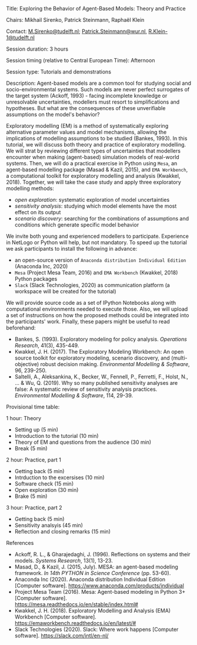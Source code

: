 Title: Exploring the Behavior of Agent-Based Models: Theory and Practice

Chairs: Mikhail Sirenko, Patrick Steinmann, Raphaël Klein

Contact: M.Sirenko@tudelft.nl; Patrick.Steinmann@wur.nl, R.Klein-1@tudelft.nl

Session duration: 3 hours

Session timing (relative to Central European Time): Afternoon

Session type: Tutorials and demonstrations

Description:
Agent-based models are a common tool for studying social and socio-environmental systems. Such models are never perfect surrogates of the target system (Ackoff, 1993) - facing incomplete knowledge or unresolvable uncertainties, modellers must resort to simplifications and hypotheses. But what are the consequences of these unverifiable assumptions on the model's behavior?

Exploratory modelling (EM) is a method of systematically exploring alternative parameter values and model mechanisms, allowing the implications of modelling assumptions to be studied (Bankes, 1993). In this tutorial, we will discuss both theory and practice of exploratory modelling. We will strat by reviewing different types of uncertainties that modellers encounter when making (agent-based) simulation models of real-world systems. Then, we will do a practical exercise in Python using `Mesa`, an agent-based modelling package (Masad & Kazil, 2015), and `EMA Workbench`, a computational toolkit for exploratory modelling and analysis (Kwakkel, 2018). Together, we will take the case study and apply three exploratory modelling methods:
* *open exploration*: systematic exploration of model uncertainties
* *sensitivity analysis*: studying which model elements have the most effect on its output
* *scenario discovery*: searching for the combinations of assumptions and conditions which generate specific model behavior

We invite both young and experienced modellers to participate. Experience in NetLogo or Python will help, but not mandatory. To speed up the tutorial we ask participants to install the following in advance:
* an open-source version of `Anaconda distribution Individual Edition` (Anaconda Inc, 2020)
* `Mesa` (Project Mesa Team, 2016) and `EMA Workbench` (Kwakkel, 2018) Python packages
* `Slack` (Slack Technologies, 2020) as communication platform (a workspace will be created for the tutorial)

We will provide source code as a set of IPython Notebooks along with computational environments needed to execute those. Also, we will upload a set of instructions on how the proposed methods could be integrated into the participants' work. Finally, these papers might be useful to read beforehand:
* Bankes, S. (1993). Exploratory modeling for policy analysis. *Operations Research*, 41(3), 435-449.
* Kwakkel, J. H. (2017). The Exploratory Modeling Workbench: An open source toolkit for exploratory modeling, scenario discovery, and (multi-objective) robust decision making. *Environmental Modelling & Software*, 96, 239-250.
* Saltelli, A., Aleksankina, K., Becker, W., Fennell, P., Ferretti, F., Holst, N., ... & Wu, Q. (2019). Why so many published sensitivity analyses are false: A systematic review of sensitivity analysis practices. *Environmental Modelling & Software*, 114, 29-39.

Provisional time table:

1 hour: Theory
- Setting up (5 min)
- Introduction to the tutorial (10 min)
- Theory of EM and questions from the audience (30 min)
- Break (5 min)

2 hour: Practice, part 1
- Getting back (5 min)
- Intrduction to the excersises (10 min)
- Software check (15 min)
- Open exploration (30 min)
- Brake (5 min)

3 hour: Practice, part 2
- Getting back (5 min)
- Sensitivity analsyis (45 min)
- Reflection and closing remarks (15 min)

References
* Ackoff, R. L., & Gharajedaghi, J. (1996). Reflections on systems and their models. *Systems Research*, 13(1), 13-23.
* Masad, D., & Kazil, J. (2015, July). MESA: an agent-based modeling framework. *In 14th PYTHON in Science Conference* (pp. 53-60).
* Anaconda Inc (2020). Anaconda distribution Individual Edition [Computer software]. https://www.anaconda.com/products/individual
* Project Mesa Team (2016). Mesa: Agent-based modeling in Python 3+ [Computer software]. https://mesa.readthedocs.io/en/stable/index.html#
* Kwakkel, J. H. (2018). Exploratory Modelling and Analysis (EMA) Workbench [Computer software]. https://emaworkbench.readthedocs.io/en/latest/#
* Slack Technologies (2020). Slack: Where work happens [Computer software]. https://slack.com/intl/en-nl/
